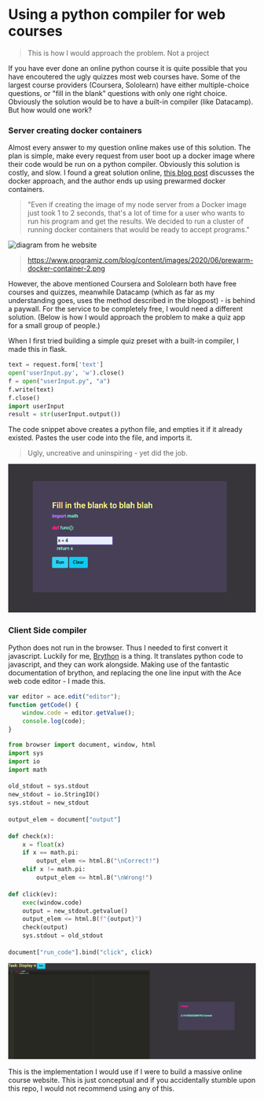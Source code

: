 # Using a python compiler for web courses

> This is how I would approach the problem. Not a project

If you have ever done an online python course it is quite possible that you have encoutered the ugly quizzes most web courses have. Some of the largest course providers (Coursera, Sololearn) have either multiple-choice questions, or "fill in the blank" questions with only one right choice. Obviously the solution would be to have a built-in compiler (like Datacamp). But how would one work?

### Server creating docker containers
Almost every answer to my question online makes use of this solution. The plan is simple, make every request from user boot up a docker image where their code would be run on a python compiler. Obviously this solution is costly, and slow.
I found a great solution online, [this blog post](https://www.programiz.com/blog/online-python-compiler-engineering/) discusses the docker approach, and the author ends up using prewarmed docker containers. 
> "Even if creating the image of my node server from a Docker image just took 1 to 2 seconds, that's a lot of time for a user who wants to run his program and get the results. We decided to run a cluster of running docker containers that would be ready to accept programs."

![diagram from he website](https://www.programiz.com/blog/content/images/2020/06/prewarm-docker-container-2.png)

>https://www.programiz.com/blog/content/images/2020/06/prewarm-docker-container-2.png

However, the above mentioned Coursera and Sololearn both have free courses and quizzes, meanwhile Datacamp (which as far as my understanding goes, uses the method described in the blogpost) - is behind a paywall. For the service to be completely free, I would need a different solution. (Below is how I would approach the problem to make a quiz app for a small group of people.)

When I first tried building a simple quiz preset with a built-in compiler, I made this in flask.

```python
text = request.form['text']
open('userInput.py', 'w').close()
f = open("userInput.py", "a")
f.write(text)
f.close()
import userInput
result = str(userInput.output())
```
The code snippet above creates a python file, and empties it if it already existed. Pastes the user code into the file, and imports it.

>Ugly, uncreative and uninspiring - yet did the job.

![screenshot](/first.png)

### Client Side compiler

Python does not run in the browser. Thus I needed to first convert it javascript. Luckily for me, [Brython](https://brython.info/index.html) is a thing. It translates python code to javascript, and they can work alongside. Making use of the fantastic documentation of brython, and replacing the one line input with the Ace web code editor - I made this.

```javascript
var editor = ace.edit("editor");
function getCode() {
    window.code = editor.getValue();
    console.log(code);
}
```
```python
from browser import document, window, html
import sys
import io
import math

old_stdout = sys.stdout
new_stdout = io.StringIO()
sys.stdout = new_stdout

output_elem = document["output"]

def check(x):
    x = float(x)
    if x == math.pi:
        output_elem <= html.B("\nCorrect!")
    elif x != math.pi:
        output_elem <= html.B("\nWrong!")

def click(ev):
    exec(window.code)
    output = new_stdout.getvalue()
    output_elem <= html.B(f"{output}")
    check(output)
    sys.stdout = old_stdout
    
document["run_code"].bind("click", click)
```
![screenshot](/second.png)

This is the implementation I would use if I were to build a massive online course website. This is just conceptual and if you accidentally stumble upon this repo, I would not recommend using any of this.